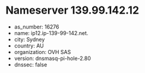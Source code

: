 # Nameserver 139.99.142.12

* as_number: 16276
* name: ip12.ip-139-99-142.net.
* city: Sydney
* country: AU
* organization: OVH SAS
* version: dnsmasq-pi-hole-2.80
* dnssec: false
